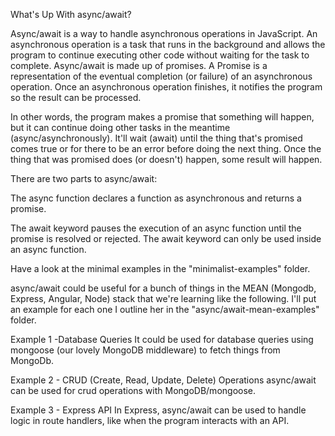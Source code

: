 What's Up With async/await?

Async/await is a way to handle asynchronous operations in JavaScript. An asynchronous operation is a task that runs in the background and allows the program to continue executing other code without waiting for the task to complete. Async/await is made up of promises. A Promise is a representation of the eventual completion (or failure) of an asynchronous operation. Once an asynchronous operation finishes, it notifies the program so the result can be processed. 

In other words, the program makes a promise that something will happen, but it can continue doing other tasks in the meantime (async/asynchronously). It'll wait (await) until the thing that's promised comes true or for there to be an error before doing the next thing. Once the thing that was promised does (or doesn't) happen, some result will happen. 


There are two parts to async/await: 

The async function declares a function as asynchronous and returns a promise. 

The await keyword pauses the execution of an async function until the promise is resolved or rejected. The await keyword can only be used inside an async function. 

Have a look at the minimal examples in the "minimalist-examples" folder. 

async/await could be useful for a bunch of things in the MEAN (Mongodb, Express, Angular, Node) stack that we're learning like the following. I'll put an example for each one I outline her in the "async/await-mean-examples" folder. 

Example 1 -Database Queries
It could be used for database queries using mongoose (our lovely MongoDB middleware) to fetch things from MongoDb. 

Example 2 - CRUD (Create, Read, Update, Delete) Operations
async/await can be used for crud operations with MongoDB/mongoose. 

Example 3 - Express API
In Express, async/await can be used to handle logic in route handlers, like when the program interacts with an API. 